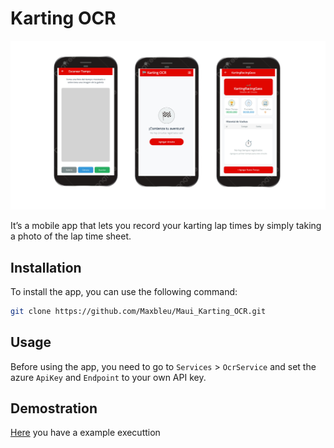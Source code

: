 ﻿# Karting OCR

<img src="./Resources/Images/screens.png">

It’s a mobile app that lets you record your karting lap times by simply taking a photo of the lap time sheet.

## Installation
To install the app, you can use the following command:
```bash
git clone https://github.com/Maxbleu/Maui_Karting_OCR.git
```

## Usage
Before using the app, you need to go to `Services` > `OcrService` and set the azure `ApiKey` and `Endpoint` to your own API key.

## Demostration
[Here](https://youtu.be/eMXatZFDTZs) you have a example executtion
